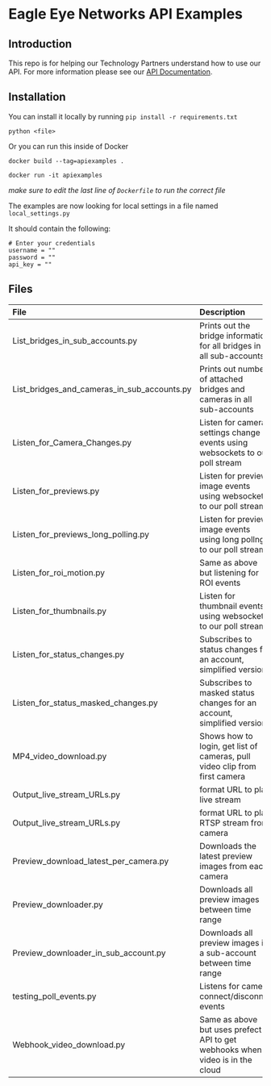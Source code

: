 # Eagle Eye Networks API Examples

## Introduction
This repo is for helping our Technology Partners understand how to use our API.  For more information please see our [API Documentation](https://apidocs.eagleeyenetworks.com/apidocs).


## Installation
You can install it locally by running
 `pip install -r requirements.txt`
 
 `python <file>`

Or you can run this inside of Docker

`docker build --tag=apiexamples .`

`docker run -it apiexamples`

*make sure to edit the last line of `Dockerfile` to run the correct file*

The examples are now looking for local settings in a file named `local_settings.py`

It should contain the following:

```
# Enter your credentials
username = ""
password = ""
api_key = ""
```

## Files


| File | Description |
| :---  | :--- |
| List\_bridges\_in\_sub\_accounts.py | Prints out the bridge information for all bridges in all sub-accounts |
| List\_bridges\_and\_cameras\_in\_sub\_accounts.py | Prints out number of attached bridges and cameras in all sub-accounts |
| Listen\_for\_Camera\_Changes.py | Listen for camera settings change events using websockets to our poll stream |
| Listen\_for\_previews.py | Listen for preview image events using websockets to our poll stream |
| Listen\_for\_previews_long_polling.py | Listen for preview image events using long pollng to our poll stream |
| Listen\_for\_roi\_motion.py | Same as above but listening for ROI events |
| Listen\_for\_thumbnails.py | Listen for thumbnail events using websockets to our poll stream |
| Listen\_for\_status\_changes.py | Subscribes to status changes for an account, simplified version |
| Listen\_for\_status\_masked\_changes.py | Subscribes to masked status changes for an account, simplified version |
| MP4\_video\_download.py | Shows how to login, get list of cameras, pull video clip from first camera |
| Output\_live\_stream\_URLs.py | format URL to play live stream |
| Output\_live\_stream\_URLs.py | format URL to play RTSP stream from camera |
| Preview\_download\_latest\_per\_camera.py | Downloads the latest preview images from each camera |
| Preview\_downloader.py | Downloads all preview images between time range |
| Preview\_downloader\_in\_sub\_account.py | Downloads all preview images in a sub-account between time range |
| testing\_poll\_events.py | Listens for camera connect/disconnet events |
| Webhook\_video\_download.py | Same as above but uses prefect API to get webhooks when video is in the cloud |

